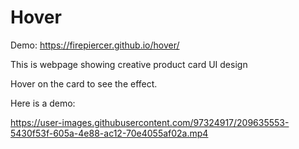 # Hover


Demo: https://firepiercer.github.io/hover/


This is webpage showing creative product card UI design


Hover on the card to see the effect.

Here is a demo:


https://user-images.githubusercontent.com/97324917/209635553-5430f53f-605a-4e88-ac12-70e4055af02a.mp4


